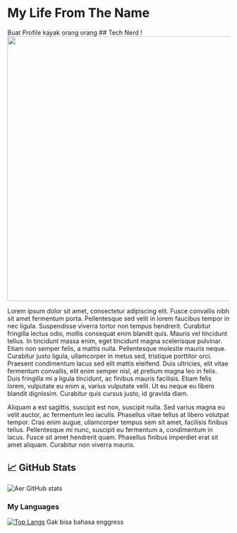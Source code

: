 <h1>My Life From The Name</h1>
Buat Profile kayak orang orang
## Tech Nerd ! <img src="https://i.pinimg.com/originals/6f/0d/e7/6f0de73a28fd537202ed6b32a5c9a11f.jpg" width="600">

Lorem ipsum dolor sit amet, consectetur adipiscing elit. Fusce convallis nibh sit amet fermentum porta. Pellentesque sed velit in lorem faucibus tempor in nec ligula. Suspendisse viverra tortor non tempus hendrerit. Curabitur fringilla lectus odio, mollis consequat enim blandit quis. Mauris vel tincidunt tellus. In tincidunt massa enim, eget tincidunt magna scelerisque pulvinar. Etiam non semper felis, a mattis nulla. Pellentesque molestie mauris neque. Curabitur justo ligula, ullamcorper in metus sed, tristique porttitor orci. Praesent condimentum lacus sed elit mattis eleifend. Duis ultricies, elit vitae fermentum convallis, elit enim semper nisl, at pretium magna leo in felis. Duis fringilla mi a ligula tincidunt, ac finibus mauris facilisis. Etiam felis lorem, vulputate eu enim a, varius vulputate velit. Ut eu neque eu libero blandit dignissim. Curabitur quis cursus justo, id gravida diam.

Aliquam a est sagittis, suscipit est non, suscipit nulla. Sed varius magna eu velit auctor, ac fermentum leo iaculis. Phasellus vitae tellus at libero volutpat tempor. Cras enim augue, ullamcorper tempus sem sit amet, facilisis finibus tellus. Pellentesque mi nunc, suscipit eu fermentum a, condimentum in lacus. Fusce sit amet hendrerit quam. Phasellus finibus imperdiet erat sit amet aliquam. Curabitur non viverra mauris.


## &#x1f4c8; GitHub Stats
![Aer GitHub stats](https://github-readme-stats.vercel.app/api?username=airlangga2403&show_icons=true&theme=radical)

### **My Languages**
[![Top Langs](https://github-readme-stats.vercel.app/api/top-langs/?username=airlangga2403&layout=compact)](https://github.com/airlangga2403/github-readme-stats)
Gak bisa bahasa enggress 
